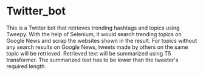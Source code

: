 # Twitter_bot
This is a Twitter bot that retrieves trending hashtags and topics using Tweepy. With the help of Selenium, it would search trending topics on Google News and scrap the websites shown in the result. For topics without any search results on Google News, tweets made by others on the same topic will be retrieved. Retrieved text will be summarized using T5 transformer. The summarized text has to be lower than the tweeter's required length. 
